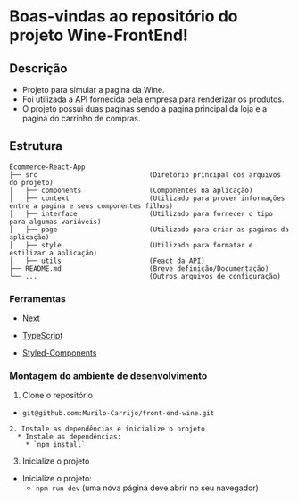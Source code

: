# Boas-vindas ao repositório do projeto Wine-FrontEnd!

## Descrição

- Projeto para simular a pagina da Wine.
- Foi utilizada a API fornecida pela empresa para renderizar os produtos.
- O projeto possui duas paginas sendo a pagina principal da loja e a pagina do carrinho de compras.

## Estrutura

    Ecommerce-React-App
    ├── src                            (Diretório principal dos arquivos do projeto)
    │   ├── components                 (Componentes na aplicação)
    │   ├── context                    (Utilizado para prover informações entre a pagina e seus componentes filhos)
    │   ├── interface                  (Utilizado para fornecer o tipo para algumas variáveis)
    │   ├── page                       (Utilizado para criar as paginas da aplicação)
    │   ├── style                      (Utilizado para formatar e estilizar a aplicação)
    │   ├── utils                      (Feact da API)
    ├── README.md                      (Breve definição/Documentação)
    └── ...                            (Outros arquivos de configuração)

### Ferramentas

- [Next](https://nextjs.org/docs)

- [TypeScript](https://www.typescriptlang.org/)

- [Styled-Components](https://styled-components.com/docs)

### Montagem do ambiente de desenvolvimento

1. Clone o repositório
  * `git@github.com:Murilo-Carrijo/front-end-wine.git`
```
2. Instale as dependências e inicialize o projeto
  * Instale as dependências:
    * `npm install`
```
3. Inicialize o projeto
  * Inicialize o projeto:
    * `npm run dev` (uma nova página deve abrir no seu navegador)
```
